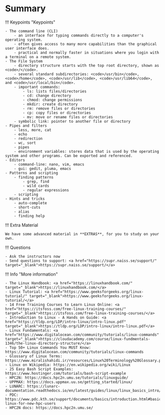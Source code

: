 # Summary 

!!! Keypoints "Keypoints"

    - The command line (CLI)
        - an interface for typing commands directly to a computer's operating system.
        - often gives access to many more capabilities than the graphical user interface does.
        - practical and normally faster in situations where you login with a terminal on a remote system. 
    - The File System
        - directory structure starts with the top root directory, shown as <code>/</code>.
        - several standard subdirectories: <code>/usr/bin</code>, <code>/home</code>, <code>/usr/lib</code>, <code>/usr/lib64</code>, and <code>/usr/local/bin</code>.
        - important commands:
            - ls: lists files/directories
            - cd: change directory
            - chmod: change permissions
            - mkdir: create directory
            - rm: remove files or directories
            - cp: copy files or directories
            - mv: move or rename files or directories      
        - symbolic link: pointer to another file or directory
    - Pipes and filters
        - less, more, cat
        - echo
        - redirection
        - wc, sort
        - pipes
        - environment variables: stores data that is used by the operating system and other programs. Can be exported and referenced. 
    - Editors 
        - command-line: nano, vim, emacs
        - gui: gedit, pluma, emacs 
    - Patterns and scripting 
        - finding patterns
            - grep, find
            - wild cards
            - regular expressions
        - scripting
    - Hints and tricks 
        - auto-complete
        - short-cuts
        - alias 
        - finding help 

!!! Extra Material

    We have some advanced material in **EXTRAS**, for you to study on your own.

!!! Questions 

    - Ask the instructors now
    - Send questions to support: <a href="https://supr.naiss.se/support/" target="_blank">https://supr.naiss.se/support/</a>
    
!!! Info "More information" 

    - The Linux Handbook: <a href="https://linuxhandbook.com/" target="_blank">https://linuxhandbook.com/</a>
    - Linux Tutorial: <a href="https://www.geeksforgeeks.org/linux-tutorial/" target="_blank">https://www.geeksforgeeks.org/linux-tutorial/</a>
    - 14 Free Training Courses to Learn Linux Online: <a href="https://itsfoss.com/free-linux-training-courses/" target="_blank">https://itsfoss.com/free-linux-training-courses/</a>
    - Introduction to Linux - A Hands on Guide: <a href="https://tldp.org/LDP/intro-linux/intro-linux.pdf" target="_blank">https://tldp.org/LDP/intro-linux/intro-linux.pdf</a>
    - Linux Fundamentals: <a href="https://www.digitalocean.com/community/tutorials/linux-commands" target="_blank">https://cloudacademy.com/course/linux-fundmentals-1346/the-linux-directory-structure/</a>
    - Top 50+ Linux Commands You MUST Know: https://www.digitalocean.com/community/tutorials/linux-commands
    - Glossary of Linux Terms: https://www.miralishahidi.ir/resources/Linux%20Terminology%20Glossary.pdf
    - Linux on Wikipedia: https://en.wikipedia.org/wiki/Linux
    - 25 Easy Bash Script Examples: https://www.hostinger.com/tutorials/bash-script-example
    - HPC2N: https://docs.hpc2n.umu.se/tutorials/linuxguide/
    - UPPMAX: https://docs.uppmax.uu.se/getting_started/linux/
    - LUNARC: https://lunarc-documentation.readthedocs.io/en/latest/guides/linux/linux_basics_intro/ 
    - PDC: https://www.pdc.kth.se/support/documents/basics/introduction.html#basic-linux-for-new-hpc-users
    - HPC2N docs: https://docs.hpc2n.umu.se/
